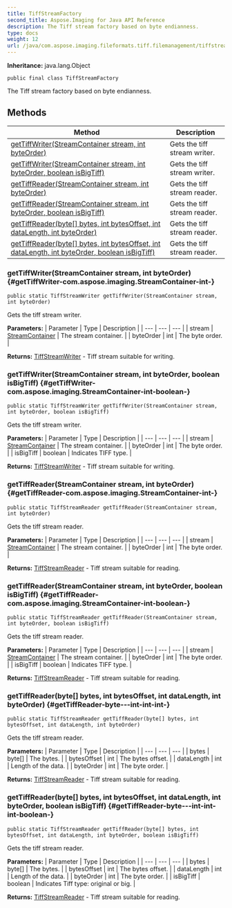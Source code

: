 ```yaml
---
title: TiffStreamFactory
second_title: Aspose.Imaging for Java API Reference
description: The Tiff stream factory based on byte endianness.
type: docs
weight: 12
url: /java/com.aspose.imaging.fileformats.tiff.filemanagement/tiffstreamfactory/
---
```

**Inheritance:**
java.lang.Object
```
public final class TiffStreamFactory
```

The Tiff stream factory based on byte endianness.
## Methods

| Method | Description |
| --- | --- |
| [getTiffWriter(StreamContainer stream, int byteOrder)](#getTiffWriter-com.aspose.imaging.StreamContainer-int-) | Gets the tiff stream writer. |
| [getTiffWriter(StreamContainer stream, int byteOrder, boolean isBigTiff)](#getTiffWriter-com.aspose.imaging.StreamContainer-int-boolean-) | Gets the tiff stream writer. |
| [getTiffReader(StreamContainer stream, int byteOrder)](#getTiffReader-com.aspose.imaging.StreamContainer-int-) | Gets the tiff stream reader. |
| [getTiffReader(StreamContainer stream, int byteOrder, boolean isBigTiff)](#getTiffReader-com.aspose.imaging.StreamContainer-int-boolean-) | Gets the tiff stream reader. |
| [getTiffReader(byte[] bytes, int bytesOffset, int dataLength, int byteOrder)](#getTiffReader-byte---int-int-int-) | Gets the tiff stream reader. |
| [getTiffReader(byte[] bytes, int bytesOffset, int dataLength, int byteOrder, boolean isBigTiff)](#getTiffReader-byte---int-int-int-boolean-) | Gets the tiff stream reader. |
### getTiffWriter(StreamContainer stream, int byteOrder) {#getTiffWriter-com.aspose.imaging.StreamContainer-int-}
```
public static TiffStreamWriter getTiffWriter(StreamContainer stream, int byteOrder)
```


Gets the tiff stream writer.

**Parameters:**
| Parameter | Type | Description |
| --- | --- | --- |
| stream | [StreamContainer](../../com.aspose.imaging/streamcontainer) | The stream container. |
| byteOrder | int | The byte order. |

**Returns:**
[TiffStreamWriter](../../com.aspose.imaging.fileformats.tiff.filemanagement/tiffstreamwriter) - Tiff stream suitable for writing.
### getTiffWriter(StreamContainer stream, int byteOrder, boolean isBigTiff) {#getTiffWriter-com.aspose.imaging.StreamContainer-int-boolean-}
```
public static TiffStreamWriter getTiffWriter(StreamContainer stream, int byteOrder, boolean isBigTiff)
```


Gets the tiff stream writer.

**Parameters:**
| Parameter | Type | Description |
| --- | --- | --- |
| stream | [StreamContainer](../../com.aspose.imaging/streamcontainer) | The stream container. |
| byteOrder | int | The byte order. |
| isBigTiff | boolean | Indicates TIFF type. |

**Returns:**
[TiffStreamWriter](../../com.aspose.imaging.fileformats.tiff.filemanagement/tiffstreamwriter) - Tiff stream suitable for writing.
### getTiffReader(StreamContainer stream, int byteOrder) {#getTiffReader-com.aspose.imaging.StreamContainer-int-}
```
public static TiffStreamReader getTiffReader(StreamContainer stream, int byteOrder)
```


Gets the tiff stream reader.

**Parameters:**
| Parameter | Type | Description |
| --- | --- | --- |
| stream | [StreamContainer](../../com.aspose.imaging/streamcontainer) | The stream container. |
| byteOrder | int | The byte order. |

**Returns:**
[TiffStreamReader](../../com.aspose.imaging.fileformats.tiff.filemanagement/tiffstreamreader) - Tiff stream suitable for reading.
### getTiffReader(StreamContainer stream, int byteOrder, boolean isBigTiff) {#getTiffReader-com.aspose.imaging.StreamContainer-int-boolean-}
```
public static TiffStreamReader getTiffReader(StreamContainer stream, int byteOrder, boolean isBigTiff)
```


Gets the tiff stream reader.

**Parameters:**
| Parameter | Type | Description |
| --- | --- | --- |
| stream | [StreamContainer](../../com.aspose.imaging/streamcontainer) | The stream container. |
| byteOrder | int | The byte order. |
| isBigTiff | boolean | Indicates TIFF type. |

**Returns:**
[TiffStreamReader](../../com.aspose.imaging.fileformats.tiff.filemanagement/tiffstreamreader) - Tiff stream suitable for reading.
### getTiffReader(byte[] bytes, int bytesOffset, int dataLength, int byteOrder) {#getTiffReader-byte---int-int-int-}
```
public static TiffStreamReader getTiffReader(byte[] bytes, int bytesOffset, int dataLength, int byteOrder)
```


Gets the tiff stream reader.

**Parameters:**
| Parameter | Type | Description |
| --- | --- | --- |
| bytes | byte[] | The bytes. |
| bytesOffset | int | The bytes offset. |
| dataLength | int | Length of the data. |
| byteOrder | int | The byte order. |

**Returns:**
[TiffStreamReader](../../com.aspose.imaging.fileformats.tiff.filemanagement/tiffstreamreader) - Tiff stream suitable for reading.
### getTiffReader(byte[] bytes, int bytesOffset, int dataLength, int byteOrder, boolean isBigTiff) {#getTiffReader-byte---int-int-int-boolean-}
```
public static TiffStreamReader getTiffReader(byte[] bytes, int bytesOffset, int dataLength, int byteOrder, boolean isBigTiff)
```


Gets the tiff stream reader.

**Parameters:**
| Parameter | Type | Description |
| --- | --- | --- |
| bytes | byte[] | The bytes. |
| bytesOffset | int | The bytes offset. |
| dataLength | int | Length of the data. |
| byteOrder | int | The byte order. |
| isBigTiff | boolean | Indicates Tiff type: original or big. |

**Returns:**
[TiffStreamReader](../../com.aspose.imaging.fileformats.tiff.filemanagement/tiffstreamreader) - Tiff stream suitable for reading.
